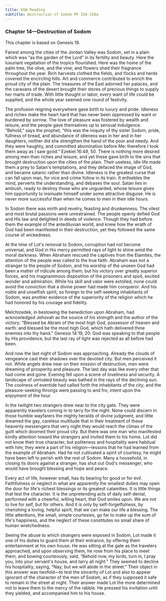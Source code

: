 ```yaml
---
title: EGW Reading
subtitle: Destruction of Sodom PP 156-159a
---
```


### Chapter 14—Destruction of Sodom

This chapter is based on Genesis 19.

Fairest among the cities of the Jordan Valley was Sodom, set in a plain which was “as the garden of the Lord” in its fertility and beauty. Here the luxuriant vegetation of the tropics flourished. Here was the home of the palm tree, the olive, and the vine; and flowers shed their fragrance throughout the year. Rich harvests clothed the fields, and flocks and herds covered the encircling hills. Art and commerce contributed to enrich the proud city of the plain. The treasures of the East adorned her palaces, and the caravans of the desert brought their stores of precious things to supply her marts of trade. With little thought or labor, every want of life could be supplied, and the whole year seemed one round of festivity.

The profusion reigning everywhere gave birth to luxury and pride. Idleness and riches make the heart hard that has never been oppressed by want or burdened by sorrow. The love of pleasure was fostered by wealth and leisure, and the people gave themselves up to sensual indulgence. “Behold,” says the prophet, “this was the iniquity of thy sister Sodom, pride, fullness of bread, and abundance of idleness was in her and in her daughters, neither did she strengthen the hand of the poor and needy. And they were haughty, and committed abomination before Me: therefore I took them away as I saw good.” Ezekiel 16:49, 50. There is nothing more desired among men than riches and leisure, and yet these gave birth to the sins that brought destruction upon the cities of the plain. Their useless, idle life made them a prey to Satan's temptations, and they defaced the image of God, and became satanic rather than divine. Idleness is the greatest curse that can fall upon man, for vice and crime follow in its train. It enfeebles the mind, perverts the understanding, and debases the soul. Satan lies in ambush, ready to destroy those who are unguarded, whose leisure gives him opportunity to insinuate himself under some attractive disguise. He is never more successful than when he comes to men in their idle hours.

In Sodom there was mirth and revelry, feasting and drunkenness. The vilest and most brutal passions were unrestrained. The people openly defied God and His law and delighted in deeds of violence. Though they had before them the example of the antediluvian world, and knew how the wrath of God had been manifested in their destruction, yet they followed the same course of wickedness.

At the time of Lot's removal to Sodom, corruption had not become universal, and God in His mercy permitted rays of light to shine amid the moral darkness. When Abraham rescued the captives from the Elamites, the attention of the people was called to the true faith. Abraham was not a stranger to the people of Sodom, and his worship of the unseen God had been a matter of ridicule among them; but his victory over greatly superior forces, and his magnanimous disposition of the prisoners and spoil, excited wonder and admiration. While his skill and valor were extolled, none could avoid the conviction that a divine power had made him conqueror. And his noble and unselfish spirit, so foreign to the self-seeking inhabitants of Sodom, was another evidence of the superiority of the religion which he had honored by his courage and fidelity.

Melchizedek, in bestowing the benediction upon Abraham, had acknowledged Jehovah as the source of his strength and the author of the victory: “Blessed be Abram of the most high God, possessor of heaven and earth: and blessed be the most high God, which hath delivered thine enemies into thy hand.” Genesis 14:19, 20. God was speaking to that people by His providence, but the last ray of light was rejected as all before had been.

And now the last night of Sodom was approaching. Already the clouds of vengeance cast their shadows over the devoted city. But men perceived it not. While angels drew near on their mission of destruction, men were dreaming of prosperity and pleasure. The last day was like every other that had come and gone. Evening fell upon a scene of loveliness and security. A landscape of unrivaled beauty was bathed in the rays of the declining sun. The coolness of eventide had called forth the inhabitants of the city, and the pleasure-seeking throngs were passing to and fro, intent upon the enjoyment of the hour.

In the twilight two strangers drew near to the city gate. They were apparently travelers coming in to tarry for the night. None could discern in those humble wayfarers the mighty heralds of divine judgment, and little dreamed the gay, careless multitude that in their treatment of these heavenly messengers that very night they would reach the climax of the guilt which doomed their proud city. But there was one man who manifested kindly attention toward the strangers and invited them to his home. Lot did not know their true character, but politeness and hospitality were habitual with him; they were a part of his religion—lessons that he had learned from the example of Abraham. Had he not cultivated a spirit of courtesy, he might have been left to perish with the rest of Sodom. Many a household, in closing its doors against a stranger, has shut out God's messenger, who would have brought blessing and hope and peace.

Every act of life, however small, has its bearing for good or for evil. Faithfulness or neglect in what are apparently the smallest duties may open the door for life's richest blessings or its greatest calamities. It is little things that test the character. It is the unpretending acts of daily self-denial, performed with a cheerful, willing heart, that God smiles upon. We are not to live for self, but for others. And it is only by self-forgetfulness, by cherishing a loving, helpful spirit, that we can make our life a blessing. The little attentions, the small, simple courtesies, go far to make up the sum of life's happiness, and the neglect of these constitutes no small share of human wretchedness.

Seeing the abuse to which strangers were exposed in Sodom, Lot made it one of his duties to guard them at their entrance, by offering them entertainment at his own house. He was sitting at the gate as the travelers approached, and upon observing them, he rose from his place to meet them, and bowing courteously, said, “Behold now, my lords, turn in, I pray you, into your servant's house, and tarry all night.” They seemed to decline his hospitality, saying, “Nay; but we will abide in the street.” Their object in this answer was twofold—to test the sincerity of Lot and also to appear ignorant of the character of the men of Sodom, as if they supposed it safe to remain in the street at night. Their answer made Lot the more determined not to leave them to the mercy of the rabble. He pressed his invitation until they yielded, and accompanied him to his house.